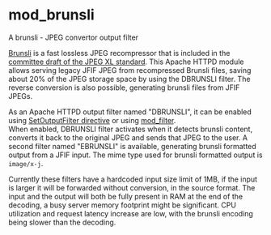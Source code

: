 # mod_brunsli

A brunsli - JPEG convertor output filter

[Brunsli][] is a fast lossless JPEG recompressor that is included in the
[committee draft of the JPEG XL standard][CD]. This Apache HTTPD module allows serving legacy JFIF JPEG from recompressed Brunsli files, saving about 20% of the JPEG storage space by using the DBRUNSLI filter. The reverse conversion is also possible, generating brunsli files from JFIF JPEGs.

[Brunsli]: https://github.com/google/brunsli
[CD]: https://arxiv.org/abs/1908.03565

As an Apache HTTPD output filter named "DBRUNSLI", it can be enabled using [SetOutputFilter directive](https://httpd.apache.org/docs/2.4/mod/mod_mime.html#setoutputfilter) or using [mod_filter](https://httpd.apache.org/docs/2.4/mod/mod_filter.html).  
When enabled, DBRUNSLI filter activates when it detects brunsli content, converts it back to the original JPEG and sends that JPEG to the user.
A second filter named "EBRUNSLI" is available, generating brunsli formatted output from a JFIF input. The mime type used for brunsli formatted 
output is `image/x-j`.

Currently these filters have a hardcoded input size limit of 1MB, if the input is larger it will be forwarded without conversion, in the source format.
The input and the output will both be fully present in RAM at the end of the decoding, a busy server memory footprint might be significant.
CPU utilization and request latency increase are low, with the brunsli encoding being slower than the decoding.
